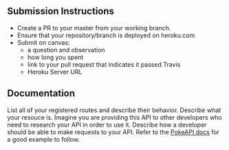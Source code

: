 ## Submission Instructions
* Create a PR to your master from your working branch.
* Ensure that your repository/branch is deployed on heroku.com
* Submit on canvas:
  * a question and observation
  * how long you spent
  * link to your pull request that indicates it passed Travis
  * Heroku Server URL
 
 ## Documentation
 List all of your registered routes and describe their behavior. 
 Describe what your resouce is. 
 Imagine you are providing this API to other developers who need to research your API in order to use it. 
 Describe how a developer should be able to make requests to your API. 
 Refer to the [PokeAPI docs](https://pokeapi.co/docsv2/#resource-lists) for a good example to follow. 
